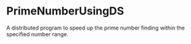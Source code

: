 # PrimeNumberUsingDS
A distributed program to speed up the prime number finding within the specified number range.
